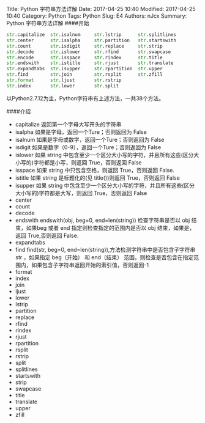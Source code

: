 Title: Python 字符串方法详解
Date: 2017-04-25 10:40
Modified: 2017-04-25 10:40
Category: Python
Tags: Python
Slug: E4
Authors: nJcx
Summary: Python 字符串方法详解
####开始

```python
str.capitalize  str.isalnum     str.lstrip      str.splitlines
str.center      str.isalpha     str.partition   str.startswith
str.count       str.isdigit     str.replace     str.strip
str.decode      str.islower     str.rfind       str.swapcase
str.encode      str.isspace     str.rindex      str.title
str.endswith    str.istitle     str.rjust       str.translate
str.expandtabs  str.isupper     str.rpartition  str.upper
str.find        str.join        str.rsplit      str.zfill
str.format      str.ljust       str.rstrip      
str.index       str.lower       str.split       
```
以Python2.7.12为主，Python字符串有上述方法，一共38个方法。

####介绍

- capitalize   返回第一个字母大写开头的字符串
- isalpha  如果是字母，返回一个Ture；否则返回为 False
- isalnum  如果是字母或数字，返回一个Ture；否则返回为 False
- isdigit  如果是数字（0-9），返回一个Ture；否则返回为 False
- islower  如果 string 中包含至少一个区分大小写的字符，并且所有这些(区分大小写的)字符都是小写，则返回 True，否则返回 False
- isspace  如果 string 中只包含空格，则返回 True，否则返回 False.
- istitle  如果 string 是标题化的(见 title())则返回 True，否则返回 False
- isupper  如果 string 中包含至少一个区分大小写的字符，并且所有这些(区分大小写的)字符都是大写，则返回 True，否则返回 False
- center
- count
- decode 
- endswith  endswith(obj, beg=0, end=len(string)) 检查字符串是否以 obj 结束，如果beg 或者 end 指定则检查指定的范围内是否以 obj 结束，如果是，返回 True,否则返回 False.
- expandtabs
- find     find(str, beg=0, end=len(string)),方法检测字符串中是否包含子字符串 str ，如果指定 beg（开始） 和 end（结束） 范围，则检查是否包含在指定范围内，如果包含子字符串返回开始的索引值，否则返回-1
- format  
- index
- join
- ljust
- lower
- lstrip
- partition
- replace
- rfind 
- rindex
- rjust
- rpartition
- rsplit 
- rstrip
- split 
- splitlines
- startswith
- strip
- swapcase
- title
- translate
- upper
- zfill